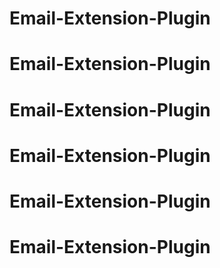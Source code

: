 # Email-Extension-Plugin
# Email-Extension-Plugin
# Email-Extension-Plugin
# Email-Extension-Plugin
# Email-Extension-Plugin
# Email-Extension-Plugin
